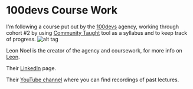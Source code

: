 # 100devs Course Work
I'm following a course put out by the <a href="100devs.org">100devs</a> agency, working through cohort #2 by using <a href="https://communitytaught.org/">Community Taught</a> tool as a syllabus and to keep track of progress.
![alt tag](https://i.ibb.co/tCSSH3S/Screenshot-2024-02-08-at-12-05-26-PM.png)

Leon Noel is the creator of the agency and coursework, for more info on <a href="https://leonnoel.com/100devs/">Leon</a>.

Their <a href="https://www.linkedin.com/company/100devs">LinkedIn</a> page.

Their <a href="https://www.youtube.com/hashtag/100devs">YouTube channel</a> where you can find recordings of past lectures.
